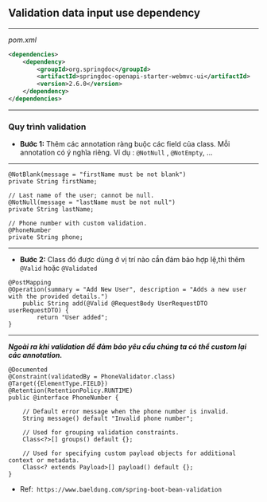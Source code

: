 ## Validation data input use dependency
***
*pom.xml*
```xml
<dependencies>
    <dependency>
        <groupId>org.springdoc</groupId>
        <artifactId>springdoc-openapi-starter-webmvc-ui</artifactId>
        <version>2.6.0</version>
    </dependency>
</dependencies>
```
***
### Quy trình validation
- **Bước 1:** Thêm các annotation ràng buộc các field của class. Mỗi annotation có ý nghĩa riêng.
        Ví dụ : `@NotNull` , `@NotEmpty`, ...
***
```
@NotBlank(message = "firstName must be not blank")
private String firstName;

// Last name of the user; cannot be null.
@NotNull(message = "lastName must be not null")
private String lastName;

// Phone number with custom validation.
@PhoneNumber
private String phone;
```
***
- **Bước 2:** Class đó được dùng ở vị trí nào cần đảm bảo hợp lệ,thì thêm `@Valid` hoặc `@Validated`
````
@PostMapping
@Operation(summary = "Add New User", description = "Adds a new user with the provided details.")
    public String add(@Valid @RequestBody UserRequestDTO userRequestDTO) {
        return "User added";
}
````
***
***Ngoài ra khi validation để đảm bảo yêu cầu chúng ta có thể custom lại các annotation.***

````
@Documented
@Constraint(validatedBy = PhoneValidator.class)
@Target({ElementType.FIELD})
@Retention(RetentionPolicy.RUNTIME)
public @interface PhoneNumber {

	// Default error message when the phone number is invalid.
	String message() default "Invalid phone number";

	// Used for grouping validation constraints.
	Class<?>[] groups() default {};

	// Used for specifying custom payload objects for additional context or metadata.
	Class<? extends Payload>[] payload() default {};
}
````
- Ref:` https://www.baeldung.com/spring-boot-bean-validation`